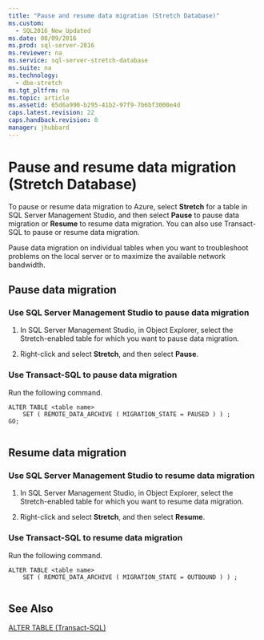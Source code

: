 ```yaml
---
title: "Pause and resume data migration (Stretch Database)"
ms.custom: 
  - SQL2016_New_Updated
ms.date: 08/09/2016
ms.prod: sql-server-2016
ms.reviewer: na
ms.service: sql-server-stretch-database
ms.suite: na
ms.technology: 
  - dbe-stretch
ms.tgt_pltfrm: na
ms.topic: article
ms.assetid: 65d6a990-b295-41b2-97f9-7b6bf3000e4d
caps.latest.revision: 22
caps.handback.revision: 0
manager: jhubbard
---
```

# Pause and resume data migration (Stretch Database)
To pause or resume data migration to Azure, select **Stretch** for a table in SQL Server Management Studio, and then select **Pause** to pause data migration or **Resume** to resume data migration. You can also use Transact-SQL to pause or resume data migration.  
  
 Pause data migration on individual tables when you want to troubleshoot problems on the local server or to maximize the available network bandwidth.  
  
## Pause data migration  
  
### Use SQL Server Management Studio to pause data migration  
  
1.  In SQL Server Management Studio, in Object Explorer, select the Stretch-enabled table for which you want to pause data migration.  
  
2.  Right-click and select **Stretch**, and then select **Pause**.  
  
### Use Transact-SQL to pause data migration  
 Run the following command.  
  
```tsql  
ALTER TABLE <table name>  
    SET ( REMOTE_DATA_ARCHIVE ( MIGRATION_STATE = PAUSED ) ) ;  
GO;  
  
```  
  
## Resume data migration  
  
### Use SQL Server Management Studio to resume data migration  
  
1.  In SQL Server Management Studio, in Object Explorer, select the Stretch-enabled table for which you want to resume data migration.  
  
2.  Right-click and select **Stretch**, and then select **Resume**.  
  
### Use Transact-SQL to resume data migration  
 Run the following command.  
  
```tsql  
ALTER TABLE <table name>  
    SET ( REMOTE_DATA_ARCHIVE ( MIGRATION_STATE = OUTBOUND ) ) ;  
  
```  
  
## See Also  
 [ALTER TABLE (Transact-SQL)](assetId:///f1745145-182d-4301-a334-18f799d361d1)